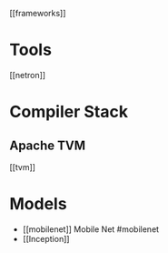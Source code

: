 [[frameworks]]

# Tools
[[netron]]

# Compiler Stack
## Apache TVM
[[tvm]]

# Models
* [[mobilenet]] Mobile Net #mobilenet
* [[Inception]]

